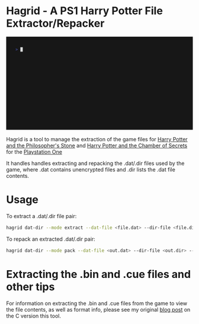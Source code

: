# Hagrid - A PS1 Harry Potter File Extractor/Repacker
![](https://raw.githubusercontent.com/Fhoughton/hagrid/master/media/demo.gif)

Hagrid is a tool to manage the extraction of the game files for [Harry Potter and the Philosopher's Stone](https://en.wikipedia.org/wiki/Harry_Potter_and_the_Philosopher%27s_Stone_(PlayStation_video_game)?useskin=vector) and [Harry Potter and the Chamber of Secrets](https://en.wikipedia.org/wiki/Harry_Potter_and_the_Chamber_of_Secrets_(video_game)?useskin=vector) for the [Playstation One](https://en.wikipedia.org/wiki/PlayStation_(console)?useskin=vector)

It handles handles extracting and repacking the .dat/.dir files used by the game, where .dat contains unencrypted files and .dir lists the .dat file contents.

# Usage
To extract a .dat/.dir file pair:
```bash
hagrid dat-dir --mode extract --dat-file <file.dat> --dir-file <file.dir> --path <output_path>
```

To repack an extracted .dat/.dir pair:
```bash
hagrid dat-dir --mode pack --dat-file <out.dat> --dir-file <out.dir> --path <extracted_dir_path>
```

# Extracting the .bin and .cue files and other tips
For information on extracting the .bin and .cue files from the game to view the file contents, as well as format info, please see my original [blog post](https://fhoughton.github.io/reverse-engineering/ps1/psx/c/2024/08/10/week5-potter.html) on the C version this tool.

